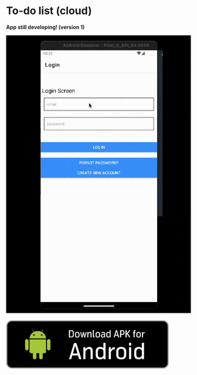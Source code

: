 # To-do list (cloud)

**App still developing! (version 1)**

![Demo](./assets/to-do%20list%20cloud%20demo.gif)

[![download_android_apk](./assets/download%20apk%20for%20andriod%20sign.jpg)](https://drive.google.com/file/d/1k7wV7dFifAmd1cAbDg5guBNk_aG3zDDR/view?usp=share_link)
